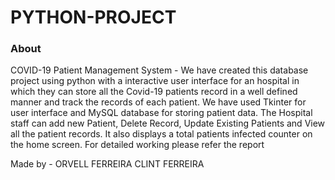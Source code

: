 # PYTHON-PROJECT
### About
COVID-19 Patient Management System - We have created this database project using python with a interactive user interface for an hospital in which they can store all the Covid-19 patients record in a well defined manner and track the records of each patient. We have used Tkinter for user interface and MySQL database for storing patient data. The Hospital staff can add new Patient, Delete Record, Update Existing Patients and View all the patient records. It also displays a total patients infected counter on the home screen.
For detailed working please refer the report

Made by -
        ORVELL FERREIRA
        CLINT FERREIRA
